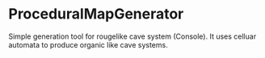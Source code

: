 # ProceduralMapGenerator
Simple generation tool for rougelike cave system (Console). It uses celluar automata to produce organic like cave systems.
